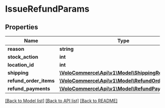 # IssueRefundParams

## Properties
Name | Type | Description | Notes
------------ | ------------- | ------------- | -------------
**reason** | **string** |  | [optional] 
**stock_action** | **int** |  | [optional] 
**location_id** | **int** |  | [optional] 
**shipping** | [**\VoloCommerce\Api\v1\Model\ShippingRefundItem**](ShippingRefundItem.md) |  | [optional] 
**refund_order_items** | [**\VoloCommerce\Api\v1\Model\RefundOrderItem[]**](RefundOrderItem.md) |  | [optional] 
**refund_payments** | [**\VoloCommerce\Api\v1\Model\RefundPaymentItem[]**](RefundPaymentItem.md) |  | [optional] 

[[Back to Model list]](../README.md#documentation-for-models) [[Back to API list]](../README.md#documentation-for-api-endpoints) [[Back to README]](../README.md)


